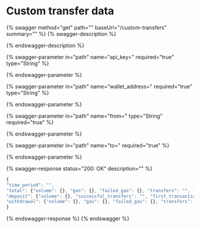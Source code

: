 # Custom transfer data

{% swagger method="get" path="" baseUrl="/custom-transfers" summary="" %}
{% swagger-description %}

{% endswagger-description %}

{% swagger-parameter in="path" name="api_key=" required="true" type="String" %}

{% endswagger-parameter %}

{% swagger-parameter in="path" name="wallet_address=" required="true" type="String" %}

{% endswagger-parameter %}

{% swagger-parameter in="path" name="from=" type="String" required="true" %}

{% endswagger-parameter %}

{% swagger-parameter in="path" name="to=" required="true" %}

{% endswagger-parameter %}

{% swagger-response status="200: OK" description="" %}
```javascript
{
"time_period": "",
"total": {"volume": {}, "gas": {}, "failed_gas": {}, "transfers": "", "successful_transfers": "", "failed_transfers": "", "first_transaction": {}, "last_transaction": {}}
"deposit": {"volume": {}, "successful_transfers": "", "first_transaction": {}, "last_transaction": {}}
"withdrawal": {"volume": {}, "gas": {}, "failed_gas": {}, "transfers": "", "successful_transfers": "", "failed_transfers": "", "first_transaction": {}, "last_transaction": {}}
}
```
{% endswagger-response %}
{% endswagger %}
